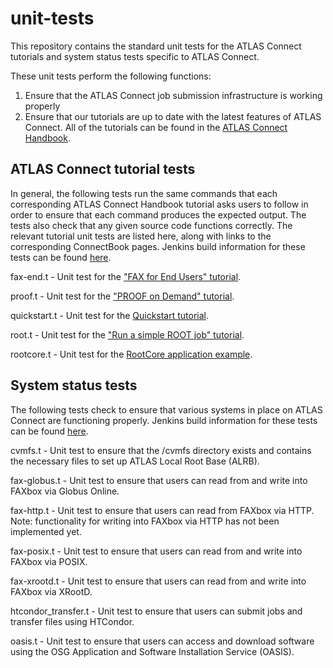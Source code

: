 unit-tests
==========

This repository contains the standard unit tests for the ATLAS Connect tutorials and system status tests specific to ATLAS Connect.

These unit tests perform the following functions:
  1. Ensure that the ATLAS Connect job submission infrastructure is working properly
  2. Ensure that our tutorials are up to date with the latest features of ATLAS Connect. All of the tutorials can be found in the [ATLAS Connect Handbook](https://ci-connect.atlassian.net/wiki/display/AC/ATLAS+Connect). 

ATLAS Connect tutorial tests
----------------------------
In general, the following tests run the same commands that each corresponding ATLAS Connect Handbook tutorial asks users to follow in order to ensure that each command produces the expected output. The tests also check that any given source code functions correctly. The relevant tutorial unit tests are listed here, along with links to the corresponding ConnectBook pages. Jenkins build information for these tests can be found [here](http://build.ci-connect.net:8080/job/ATLAS_Connect_Tests/view/ATLAS_Connect_Tutorials/).

fax-end.t - Unit test for the ["FAX for End Users" tutorial](https://twiki.cern.ch/twiki/bin/viewauth/AtlasComputing/UsingFAXforEndUsersTutorial).

proof.t - Unit test for the ["PROOF on Demand" tutorial](https://ci-connect.atlassian.net/wiki/display/AC/PROOF+on+Demand).

quickstart.t - Unit test for the [Quickstart tutorial](https://ci-connect.atlassian.net/wiki/display/AC/ATLAS+Connect+Quickstart).

root.t - Unit test for the ["Run a simple ROOT job" tutorial](https://ci-connect.atlassian.net/wiki/display/AC/Run+a+simple+ROOT+job).

rootcore.t - Unit test for the [RootCore application example](https://ci-connect.atlassian.net/wiki/display/AC/RootCore+Example).

System status tests
-------------------
The following tests check to ensure that various systems in place on ATLAS Connect are functioning properly. Jenkins build information for these tests can be found [here](http://build.ci-connect.net:8080/job/ATLAS_Connect_Tests/view/ATLAS_System_Tests/).

cvmfs.t - Unit test to ensure that the /cvmfs directory exists and contains the necessary files to set up ATLAS Local Root Base (ALRB).

fax-globus.t - Unit test to ensure that users can read from and write into FAXbox via Globus Online.

fax-http.t - Unit test to ensure that users can read from FAXbox via HTTP. Note: functionality for writing into FAXbox via HTTP has not been implemented yet. 

fax-posix.t - Unit test to ensure that users can read from and write into FAXbox via POSIX.

fax-xrootd.t - Unit test to ensure that users can read from and write into FAXbox via XRootD.

htcondor_transfer.t - Unit test to ensure that users can submit jobs and transfer files using HTCondor.

oasis.t - Unit test to ensure that users can access and download software using the OSG Application and Software Installation Service (OASIS).